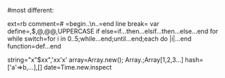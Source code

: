 #most different:

ext=rb
comment=# =begin..\n..=end
line break=
var define=,$,@,@@,UPPERCASE
if else=if...then...elsif...then...else...end
for while switch=for i in 0..5;while...end;until...end;each do |i|...end
function=def...end

string="x\"\$xx",'xx\'x'
array=Array.new(); Array.[](1,2,3..);Array[1,2,3...]
hash=['a'=>b,...],[]
date=Time.new.inspect